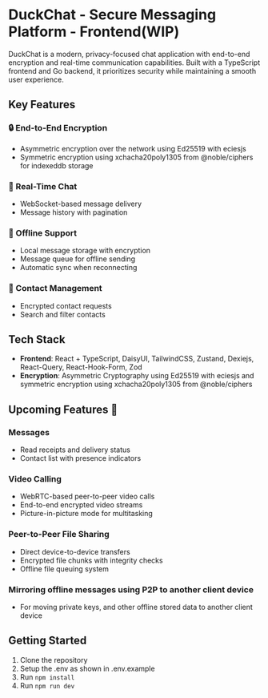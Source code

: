 # DuckChat - Secure Messaging Platform - Frontend(WIP)

DuckChat is a modern, privacy-focused chat application with end-to-end encryption and real-time communication capabilities. Built with a TypeScript frontend and Go backend, it prioritizes security while maintaining a smooth user experience.

## Key Features

### 🔒 End-to-End Encryption

- Asymmetric encryption over the network using Ed25519 with eciesjs
- Symmetric encryption using xchacha20poly1305 from @noble/ciphers for indexeddb storage

### 💬 Real-Time Chat

- WebSocket-based message delivery
- Message history with pagination

### 📱 Offline Support

- Local message storage with encryption
- Message queue for offline sending
- Automatic sync when reconnecting

### 👥 Contact Management

- Encrypted contact requests
- Search and filter contacts

## Tech Stack

- **Frontend**: React + TypeScript, DaisyUI, TailwindCSS, Zustand, Dexiejs, React-Query, React-Hook-Form, Zod
- **Encryption**: Asymmetric Cryptography using Ed25519 with eciesjs and symmetric encryption using xchacha20poly1305 from @noble/ciphers

## Upcoming Features 🚧

### Messages

- Read receipts and delivery status
- Contact list with presence indicators

### Video Calling

- WebRTC-based peer-to-peer video calls
- End-to-end encrypted video streams
- Picture-in-picture mode for multitasking

### Peer-to-Peer File Sharing

- Direct device-to-device transfers
- Encrypted file chunks with integrity checks
- Offline file queuing system

### Mirroring offline messages using P2P to another client device

- For moving private keys, and other offline stored data to another client device

## Getting Started

1. Clone the repository
2. Setup the .env as shown in .env.example
3. Run `npm install`
4. Run `npm run dev`
